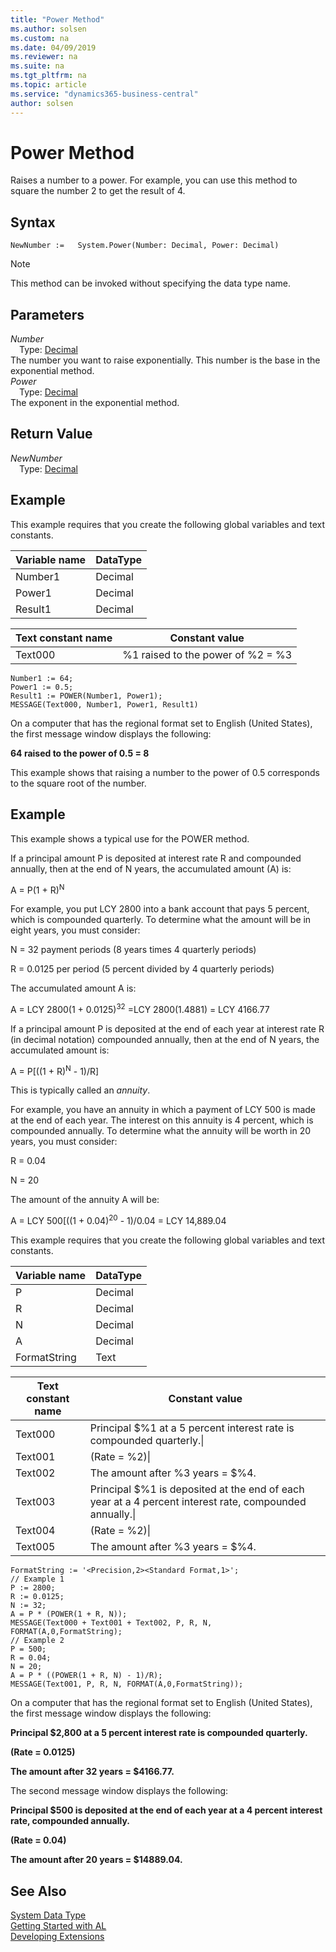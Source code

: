 ```yaml
---
title: "Power Method"
ms.author: solsen
ms.custom: na
ms.date: 04/09/2019
ms.reviewer: na
ms.suite: na
ms.tgt_pltfrm: na
ms.topic: article
ms.service: "dynamics365-business-central"
author: solsen
---
```

[//]: # (START>DO_NOT_EDIT)
[//]: # (IMPORTANT:Do not edit any of the content between here and the END>DO_NOT_EDIT.)
[//]: # (Any modifications should be made in the .xml files in the ModernDev repo.)
# Power Method
Raises a number to a power. For example, you can use this method to square the number 2 to get the result of 4.


## Syntax
```
NewNumber :=   System.Power(Number: Decimal, Power: Decimal)
```
> [!NOTE]  
> This method can be invoked without specifying the data type name.  
## Parameters
*Number*  
&emsp;Type: [Decimal](../decimal/decimal-data-type.md)  
The number you want to raise exponentially. This number is the base in the exponential method.  
*Power*  
&emsp;Type: [Decimal](../decimal/decimal-data-type.md)  
The exponent in the exponential method.  


## Return Value
*NewNumber*  
&emsp;Type: [Decimal](../decimal/decimal-data-type.md)  
  


[//]: # (IMPORTANT: END>DO_NOT_EDIT)

## Example  
 This example requires that you create the following global variables and text constants.  
  
|Variable name|DataType|  
|-------------------|--------------|  
|Number1|Decimal|  
|Power1|Decimal|  
|Result1|Decimal|  
  
|Text constant name|Constant value|  
|------------------------|--------------------|  
|Text000|%1 raised to the power of %2 = %3|  
  
```  
Number1 := 64;   
Power1 := 0.5;  
Result1 := POWER(Number1, Power1);  
MESSAGE(Text000, Number1, Power1, Result1)  
```  
  
 On a computer that has the regional format set to English \(United States\), the first message window displays the following:  
  
 **64 raised to the power of 0.5 = 8**  
  
 This example shows that raising a number to the power of 0.5 corresponds to the square root of the number.  
  
## Example  
 This example shows a typical use for the POWER method.  
  
 If a principal amount P is deposited at interest rate R and compounded annually, then at the end of N years, the accumulated amount \(A\) is:  
  
 A = P\(1 + R\)<sup>N</sup>  
  
 For example, you put LCY 2800 into a bank account that pays 5 percent, which is compounded quarterly. To determine what the amount will be in eight years, you must consider:  
  
 N = 32 payment periods \(8 years times 4 quarterly periods\)  
  
 R = 0.0125 per period \(5 percent divided by 4 quarterly periods\)  
  
 The accumulated amount A is:  
  
 A = LCY 2800\(1 + 0.0125\)<sup>32</sup> =LCY 2800\(1.4881\) = LCY 4166.77  
  
 If a principal amount P is deposited at the end of each year at interest rate R \(in decimal notation\) compounded annually, then at the end of N years, the accumulated amount is:  
  
 A = P\[\(\(1 + R\)<sup>N</sup> - 1\)/R\]  
  
 This is typically called an *annuity*.  
  
 For example, you have an annuity in which a payment of LCY 500 is made at the end of each year. The interest on this annuity is 4 percent, which is compounded annually. To determine what the annuity will be worth in 20 years, you must consider:  
  
 R = 0.04  
  
 N = 20  
  
 The amount of the annuity A will be:  
  
 A = LCY 500\[\(\(1 + 0.04\)<sup>20</sup> - 1\)/0.04 = LCY 14,889.04  
  
 This example requires that you create the following global variables and text constants.  
  
|Variable name|DataType|  
|-------------------|--------------|  
|P|Decimal|  
|R|Decimal|  
|N|Decimal|  
|A|Decimal|  
|FormatString|Text|  
  
|Text constant name|Constant value|  
|------------------------|--------------------|  
|Text000|Principal $%1 at a 5 percent interest rate is compounded quarterly.\\|  
|Text001|\(Rate = %2\)\\|  
|Text002|The amount after %3 years = $%4.|  
|Text003|Principal $%1 is deposited at the end of each year at a 4 percent interest rate, compounded annually.\\|  
|Text004|\(Rate = %2\)\\|  
|Text005|The amount after %3 years = $%4.|  
  
```  
FormatString := '<Precision,2><Standard Format,1>';  
// Example 1  
P := 2800;  
R := 0.0125;  
N := 32;  
A = P * (POWER(1 + R, N));  
MESSAGE(Text000 + Text001 + Text002, P, R, N, FORMAT(A,0,FormatString);  
// Example 2  
P = 500;  
R = 0.04;  
N = 20;  
A = P * ((POWER(1 + R, N) - 1)/R);  
MESSAGE(Text001, P, R, N, FORMAT(A,0,FormatString));  
```  
  
 On a computer that has the regional format set to English \(United States\), the first message window displays the following:  
  
 **Principal $2,800 at a 5 percent interest rate is compounded quarterly.**  
  
 **\(Rate = 0.0125\)**  
  
 **The amount after 32 years = $4166.77.**  
  
 The second message window displays the following:  
  
 **Principal $500 is deposited at the end of each year at a 4 percent interest rate, compounded annually.**  
  
 **\(Rate = 0.04\)**  
  
 **The amount after 20 years = $14889.04.**  

 
## See Also
[System Data Type](system-data-type.md)  
[Getting Started with AL](../../devenv-get-started.md)  
[Developing Extensions](../../devenv-dev-overview.md)